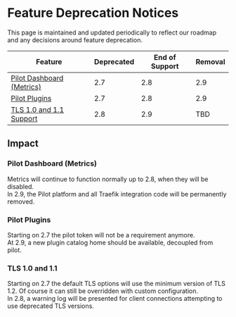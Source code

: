 # Feature Deprecation Notices

This page is maintained and updated periodically to reflect our roadmap and any decisions around feature deprecation.

| Feature                                               | Deprecated | End of Support | Removal |
|-------------------------------------------------------|------------|----------------|---------|
| [Pilot Dashboard (Metrics)](#pilot-dashboard-metrics) | 2.7        | 2.8            | 2.9     |
| [Pilot Plugins](#pilot-plugins)                       | 2.7        | 2.8            | 2.9     |
| [TLS 1.0 and 1.1 Support](#tls-10-and-11)           | 2.8        | 2.9            | TBD     |

## Impact

### Pilot Dashboard (Metrics)

Metrics will continue to function normally up to 2.8, when they will be disabled.  
In 2.9, the Pilot platform and all Traefik integration code will be permanently removed.

### Pilot Plugins 

Starting on 2.7 the pilot token will not be a requirement anymore.  
At 2.9, a new plugin catalog home should be available, decoupled from pilot.

### TLS 1.0 and 1.1

Starting on 2.7 the default TLS options will use the minimum version of TLS 1.2. Of course it can still be overridden with custom configuration.  
In 2.8, a warning log will be presented for client connections attempting to use deprecated TLS versions.

